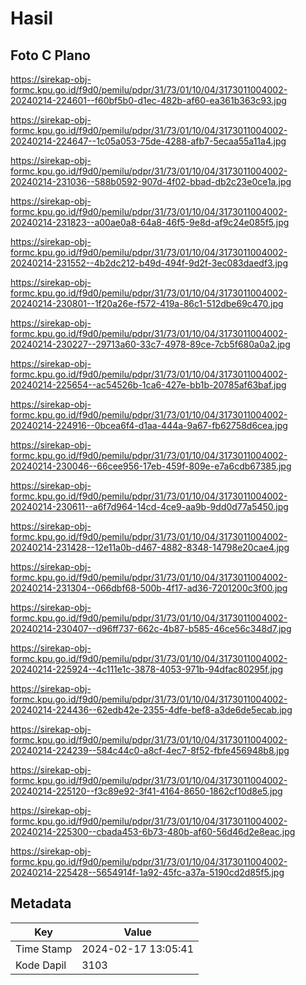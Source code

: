 # Hasil

## Foto C Plano

https://sirekap-obj-formc.kpu.go.id/f9d0/pemilu/pdpr/31/73/01/10/04/3173011004002-20240214-224601--f60bf5b0-d1ec-482b-af60-ea361b363c93.jpg

https://sirekap-obj-formc.kpu.go.id/f9d0/pemilu/pdpr/31/73/01/10/04/3173011004002-20240214-224647--1c05a053-75de-4288-afb7-5ecaa55a11a4.jpg

https://sirekap-obj-formc.kpu.go.id/f9d0/pemilu/pdpr/31/73/01/10/04/3173011004002-20240214-231036--588b0592-907d-4f02-bbad-db2c23e0ce1a.jpg

https://sirekap-obj-formc.kpu.go.id/f9d0/pemilu/pdpr/31/73/01/10/04/3173011004002-20240214-231823--a00ae0a8-64a8-46f5-9e8d-af9c24e085f5.jpg

https://sirekap-obj-formc.kpu.go.id/f9d0/pemilu/pdpr/31/73/01/10/04/3173011004002-20240214-231552--4b2dc212-b49d-494f-9d2f-3ec083daedf3.jpg

https://sirekap-obj-formc.kpu.go.id/f9d0/pemilu/pdpr/31/73/01/10/04/3173011004002-20240214-230801--1f20a26e-f572-419a-86c1-512dbe69c470.jpg

https://sirekap-obj-formc.kpu.go.id/f9d0/pemilu/pdpr/31/73/01/10/04/3173011004002-20240214-230227--29713a60-33c7-4978-89ce-7cb5f680a0a2.jpg

https://sirekap-obj-formc.kpu.go.id/f9d0/pemilu/pdpr/31/73/01/10/04/3173011004002-20240214-225654--ac54526b-1ca6-427e-bb1b-20785af63baf.jpg

https://sirekap-obj-formc.kpu.go.id/f9d0/pemilu/pdpr/31/73/01/10/04/3173011004002-20240214-224916--0bcea6f4-d1aa-444a-9a67-fb62758d6cea.jpg

https://sirekap-obj-formc.kpu.go.id/f9d0/pemilu/pdpr/31/73/01/10/04/3173011004002-20240214-230046--66cee956-17eb-459f-809e-e7a6cdb67385.jpg

https://sirekap-obj-formc.kpu.go.id/f9d0/pemilu/pdpr/31/73/01/10/04/3173011004002-20240214-230611--a6f7d964-14cd-4ce9-aa9b-9dd0d77a5450.jpg

https://sirekap-obj-formc.kpu.go.id/f9d0/pemilu/pdpr/31/73/01/10/04/3173011004002-20240214-231428--12e11a0b-d467-4882-8348-14798e20cae4.jpg

https://sirekap-obj-formc.kpu.go.id/f9d0/pemilu/pdpr/31/73/01/10/04/3173011004002-20240214-231304--066dbf68-500b-4f17-ad36-7201200c3f00.jpg

https://sirekap-obj-formc.kpu.go.id/f9d0/pemilu/pdpr/31/73/01/10/04/3173011004002-20240214-230407--d96ff737-662c-4b87-b585-46ce56c348d7.jpg

https://sirekap-obj-formc.kpu.go.id/f9d0/pemilu/pdpr/31/73/01/10/04/3173011004002-20240214-225924--4c111e1c-3878-4053-971b-94dfac80295f.jpg

https://sirekap-obj-formc.kpu.go.id/f9d0/pemilu/pdpr/31/73/01/10/04/3173011004002-20240214-224436--62edb42e-2355-4dfe-bef8-a3de6de5ecab.jpg

https://sirekap-obj-formc.kpu.go.id/f9d0/pemilu/pdpr/31/73/01/10/04/3173011004002-20240214-224239--584c44c0-a8cf-4ec7-8f52-fbfe456948b8.jpg

https://sirekap-obj-formc.kpu.go.id/f9d0/pemilu/pdpr/31/73/01/10/04/3173011004002-20240214-225120--f3c89e92-3f41-4164-8650-1862cf10d8e5.jpg

https://sirekap-obj-formc.kpu.go.id/f9d0/pemilu/pdpr/31/73/01/10/04/3173011004002-20240214-225300--cbada453-6b73-480b-af60-56d46d2e8eac.jpg

https://sirekap-obj-formc.kpu.go.id/f9d0/pemilu/pdpr/31/73/01/10/04/3173011004002-20240214-225428--5654914f-1a92-45fc-a37a-5190cd2d85f5.jpg


## Metadata

| Key        | Value               |
| ---------- | ------------------- |
| Time Stamp | 2024-02-17 13:05:41 |
| Kode Dapil | 3103                |



